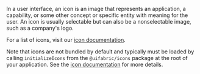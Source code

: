 In a user interface, an icon is an image that represents an application, a capability, or some other concept or specific entity with meaning for the user. An icon is usually selectable but can also be a nonselectable image, such as a company's logo.

For a list of icons, visit our [icon documentation](#/styles/web/icons).

Note that icons are not bundled by default and typically must be loaded by calling `initializeIcons` from the `@uifabric/icons` package at the root of your application. See the [icon documentation](#/styles/web/icons#fabric-react) for more details.

